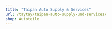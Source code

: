 ```yaml
---
title: "Taipan Auto Supply & Services"
url: /taytay/taipan-auto-supply-und-services/
shop: Autoteile
---
```

